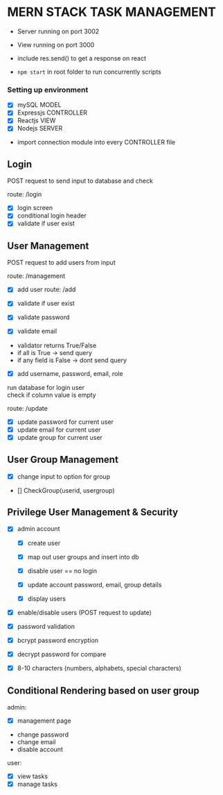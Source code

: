 <h1>MERN STACK TASK MANAGEMENT</h1>

- Server running on port 3002
- View running on port 3000
- include res.send() to get a response on react

- `npm start` in root folder to run concurrently scripts

<h3>Setting up environment</h3>

- [x] mySQL MODEL
- [x] Expressjs CONTROLLER
- [x] Reactjs VIEW
- [x] Nodejs SERVER

- import connection module into every CONTROLLER file

<h2>Login</h2> 
POST request to send input to database and check

route: /login

- [x] login screen
- [x] conditional login header
- [x] validate if user exist

<h2>User Management</h2>
POST request to add users from input

route: /management

- [x] add user route: /add
- [x] validate if user exist

- [x] validate password
- [x] validate email
- validator returns True/False
- if all is True -> send query
- if any field is False -> dont send query

- [x] add username, password, email, role

run database for login user  
check if column value is empty

route: /update

- [x] update password for current user
- [x] update email for current user
- [x] update group for current user

<h2>User Group Management</h2>

- [x] change input to option for group
- [] CheckGroup(userid, usergroup)

<h2>Privilege User Management & Security</h2>

- [x] admin account

  - [x] create user
  - [x] map out user groups and insert into db

  - [x] disable user == no login
  - [x] update account password, email, group details
  - [x] display users

- [x] enable/disable users (POST request to update)
- [x] password validation
- [x] bcrypt password encryption
- [x] decrypt password for compare
- [x] 8-10 characters (numbers, alphabets, special characters)

<h2>Conditional Rendering based on user group</h2>

admin:

- [x] management page
- change password
- change email
- disable account

user:

- [x] view tasks
- [x] manage tasks
